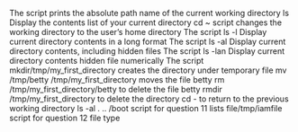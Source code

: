 The script prints the absolute path name of the current working directory
ls Display the contents list of your current directory
cd ~ script changes the working directory to the user’s home directory
The script ls -l Display current directory contents in a long format
The script ls -al Display current directory contents, including hidden files
The script ls -lan Display current directory contents hidden file numerically
The script mkdir/tmp/my_first_directory creates the directory under temporary file
mv /tmp/betty /tmp/my_first_directory moves the file betty
rm /tmp/my_first_directory/betty to delete the file betty
rmdir /tmp/my_first_directory to delete the directory
cd - to return to the previous working directory
ls -al . .. /boot script for question 11 lists
file/tmp/iamfile script for question 12 file type

